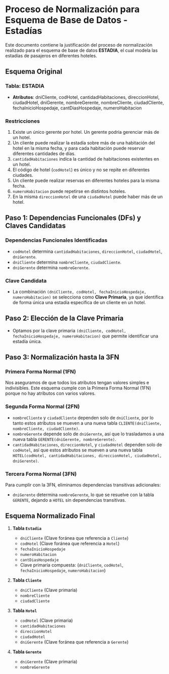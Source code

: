 
# Proceso de Normalización para Esquema de Base de Datos - Estadías

Este documento contiene la justificación del proceso de normalización realizado para el esquema de base de datos **ESTADIA**,
el cual modela las estadías de pasajeros en diferentes hoteles.

## Esquema Original

### Tabla: ESTADIA

- **Atributos**: dniCliente, codHotel, cantidadHabitaciones, direccionHotel, ciudadHotel, dniGerente, nombreGerente, nombreCliente, ciudadCliente, fechaInicioHospedaje, cantDiasHospedaje, numeroHabitacion

### Restricciones

1. Existe un único gerente por hotel. Un gerente podría gerenciar más de un hotel.
2. Un cliente puede realizar la estadía sobre más de una habitación del hotel en la misma fecha, y para cada habitación puede reservar diferentes cantidades de días.
3. `cantidadHabitaciones` indica la cantidad de habitaciones existentes en un hotel.
4. El código de hotel (`codHotel`) es único y no se repite en diferentes ciudades.
5. Un cliente puede realizar reservas en diferentes hoteles para la misma fecha.
6. `numeroHabitacion` puede repetirse en distintos hoteles.
7. En la misma `direccionHotel` de una `ciudadHotel` puede haber más de un hotel.

## Paso 1: Dependencias Funcionales (DFs) y Claves Candidatas

### Dependencias Funcionales Identificadas

- `codHotel` determina `cantidadHabitaciones`, `direccionHotel`, `ciudadHotel`, `dniGerente`.
- `dniCliente` determina `nombreCliente`, `ciudadCliente`.
- `dniGerente` determina `nombreGerente`.

### Clave Candidata

- La combinación `(dniCliente, codHotel, fechaInicioHospedaje, numeroHabitacion)` se selecciona como **Clave Primaria**, ya que identifica de forma única una estadía específica de un cliente en un hotel.

## Paso 2: Elección de la Clave Primaria

- Optamos por la clave primaria `(dniCliente, codHotel, fechaInicioHospedaje, numeroHabitacion)` que permite identificar una estadía única.

## Paso 3: Normalización hasta la 3FN

### Primera Forma Normal (1FN)

Nos aseguramos de que todos los atributos tengan valores simples e indivisibles. Este esquema cumple con la Primera Forma Normal (1FN) porque no hay atributos con varios valores.

### Segunda Forma Normal (2FN)

- `nombreCliente` y `ciudadCliente` dependen solo de `dniCliente`, por lo tanto estos atributos se mueven a una nueva tabla `CLIENTE(dniCliente, nombreCliente, ciudadCliente)`.
- `nombreGerente` depende solo de `dniGerente`, así que lo trasladamos a una nueva tabla `GERENTE(dniGerente, nombreGerente)`.
- `cantidadHabitaciones`, `direccionHotel`, y `ciudadHotel` dependen solo de `codHotel`, así que estos atributos se mueven a una nueva tabla `HOTEL(codHotel, cantidadHabitaciones, direccionHotel, ciudadHotel, dniGerente)`.

### Tercera Forma Normal (3FN)

Para cumplir con la 3FN, eliminamos dependencias transitivas adicionales:
- `dniGerente` determina `nombreGerente`, lo que se resuelve con la tabla `GERENTE`, dejando a `HOTEL` sin dependencias transitivas.

## Esquema Normalizado Final

1. **Tabla `Estadia`**
   - `dniCliente` (Clave foránea que referencia a `Cliente`)
   - `codHotel` (Clave foránea que referencia a `Hotel`)
   - `fechaInicioHospedaje`
   - `numeroHabitacion`
   - `cantDiasHospedaje`
   - Clave primaria compuesta: (`dniCliente`, `codHotel`, `fechaInicioHospedaje`, `numeroHabitacion`)

2. **Tabla `Cliente`**
   - `dniCliente` (Clave primaria)
   - `nombreCliente`
   - `ciudadCliente`

3. **Tabla `Hotel`**
   - `codHotel` (Clave primaria)
   - `cantidadHabitaciones`
   - `direccionHotel`
   - `ciudadHotel`
   - `dniGerente` (Clave foránea que referencia a `Gerente`)

4. **Tabla `Gerente`**
   - `dniGerente` (Clave primaria)
   - `nombreGerente`



